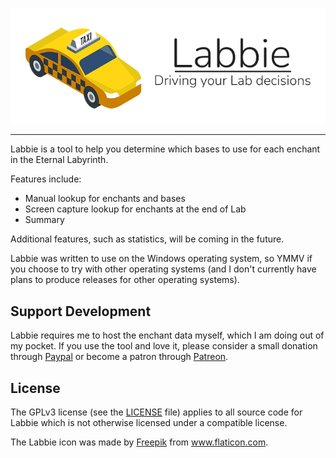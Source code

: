 ![Labbie Logo](https://github.com/bnorick/labbie/blob/master/docs/logo.png)

--------------------------------------------------------------------------------

Labbie is a tool to help you determine which bases to use for each enchant in the Eternal Labyrinth.

Features include:
- Manual lookup for enchants and bases
- Screen capture lookup for enchants at the end of Lab
- Summary

Additional features, such as statistics, will be coming in the future.

Labbie was written to use on the Windows operating system, so YMMV if you choose to try with other operating systems (and I don't currently have plans to produce releases for other operating systems).

## Support Development
Labbie requires me to host the enchant data myself, which I am doing out of my pocket. If you use the tool and love it, please consider a small donation through [Paypal](https://www.paypal.com/donate?hosted_button_id=4QXG9CPFYF5UJ) or become a patron through [Patreon](https://www.patreon.com/bnorick).

## License
The GPLv3 license (see the [LICENSE](LICENSE) file) applies to all source code for Labbie which is not otherwise licensed under a compatible license.

<div>The Labbie icon was made by <a href="https://www.freepik.com" title="Freepik">Freepik</a> from <a href="https://www.flaticon.com/" title="Flaticon">www.flaticon.com</a>.</div>
